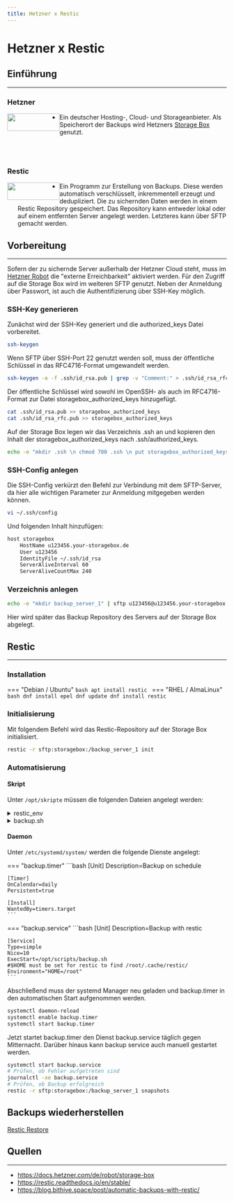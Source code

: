 ```yaml
---
title: Hetzner x Restic
---
```


# Hetzner x Restic 
## Einführung
-------------

### Hetzner

<img src="../img/hetzner.png" width="120" height="40" style="float:left;">

- Ein deutscher Hosting-, Cloud- und Storageanbieter. Als Speicherort der Backups wird Hetzners [Storage Box](https://www.hetzner.com/storage/storage-box) genutzt.  

</br >
</br >

### Restic

<img src="../img/restic.png" width="120" height="40" style="float:left;">

- Ein Programm zur Erstellung von Backups. Diese werden automatisch verschlüsselt, inkremmentell erzeugt und dedupliziert. Die zu sichernden Daten werden in einem Restic Repository gespeichert. Das Repository kann entweder lokal oder auf einem entfernten Server angelegt werden. Letzteres kann über SFTP gemacht werden.

## Vorbereitung
----------------
Sofern der zu sichernde Server außerhalb der Hetzner Cloud steht, muss im [Hetzner Robot](https://robot.your-server.de/storage) die "externe Erreichbarkeit" aktiviert werden. Für den Zugriff auf die Storage Box wird im weiteren SFTP genutzt. Neben der Anmeldung über Passwort, ist auch die Authentifizierung über SSH-Key möglich.

### SSH-Key generieren

Zunächst wird der SSH-Key generiert und die authorized_keys Datei vorbereitet.
```bash
ssh-keygen
```

Wenn SFTP über SSH-Port 22 genutzt werden soll, muss der öffentliche Schlüssel in das RFC4716-Format umgewandelt werden.
```bash
ssh-keygen -e -f .ssh/id_rsa.pub | grep -v "Comment:" > .ssh/id_rsa_rfc.pub
```

Der öffentliche Schlüssel wird sowohl im OpenSSH- als auch im RFC4716-Format zur Datei storagebox_authorized_keys hinzugefügt. 
```bash
cat .ssh/id_rsa.pub >> storagebox_authorized_keys
cat .ssh/id_rsa_rfc.pub >> storagebox_authorized_keys
``` 

Auf der Storage Box legen wir das Verzeichnis .ssh an und kopieren den Inhalt der storagebox_authorized_keys nach .ssh/authorized_keys. 
```bash
echo -e "mkdir .ssh \n chmod 700 .ssh \n put storagebox_authorized_keys .ssh/authorized_keys \n chmod 600 .ssh/authorized_keys" | sftp u123456@u123456.your-storagebox.de
```

### SSH-Config anlegen
Die SSH-Config verkürzt den Befehl zur Verbindung mit dem SFTP-Server, da hier alle wichtigen Parameter zur Anmeldung mitgegeben werden können.
```bash
vi ~/.ssh/config
```

Und folgenden Inhalt hinzufügen:
```bash
host storagebox 
    HostName u123456.your-storagebox.de
    User u123456
    IdentityFile ~/.ssh/id_rsa
    ServerAliveInterval 60
    ServerAliveCountMax 240
```

### Verzeichnis anlegen
```bash
echo -e "mkdir backup_server_1" | sftp u123456@u123456.your-storagebox.de
```
Hier wird später das Backup Repository des Servers auf der Storage Box abgelegt.

## Restic
---------
### Installation
=== "Debian / Ubuntu"
    ```bash
    apt install restic
    ```
=== "RHEL / AlmaLinux"
    ```bash
    dnf install epel
    dnf update
    dnf install restic
    ```

### Initialisierung
Mit folgendem Befehl wird das Restic-Repository auf der Storage Box initialisiert.
```bash
restic -r sftp:storagebox:/backup_server_1 init
```

### Automatisierung
#### Skript
Unter `/opt/skripte` müssen die folgenden Dateien angelegt werden:

<details>
<summary>restic_env</summary>

```bash
export RESTIC_REPOSITORY=sftp:storagebox:/backup_server_1
export RESTIC_PASSWORD=PASSWORD
```
</details>

<details>
<summary>backup.sh</summary>

```bash
#!/usr/bin/env bash
# This script is intended to be run by a systemd timer
#### Kurze Anleitung ####
# systemd timer backup.timer startet den daemon backup.service
# /etc/systemd/system/backup.timer
# /etc/systemd/system/backup.service
# systemctl enable backup.timer --now
# systemctl list-timers | grep backup
# journalctl -u backup.service
#### Ende #### 

# Exit on failure or pipefail
set -euo pipefail

#Set this to any location you like
BACKUP_PATHS="/var/lib/docker/volumes /opt/docker"

BACKUP_TAG=systemd.timer

# How many backups to keep.
RETENTION_DAYS=7
RETENTION_WEEKS=4
RETENTION_MONTHS=12
RETENTION_YEARS=1

source /opt/scripts/restic_env

# Remove locks in case other stale processes kept them in
restic unlock &
wait $!

#Do the backup

restic --verbose \
       --tag $BACKUP_TAG \
       backup $BACKUP_PATHS &
wait $!

# Remove old Backups

restic forget \
       --verbose \
       --tag $BACKUP_TAG \
       --prune \
       --keep-daily $RETENTION_DAYS \
       --keep-weekly $RETENTION_WEEKS \
       --keep-monthly $RETENTION_MONTHS \
       --keep-yearly $RETENTION_YEARS &
wait $!

# Check if everything is fine
restic check &
wait $!

echo "Backup done!"
```
</details>

#### Daemon
Unter `/etc/systemd/system/` werden die folgende Dienste angelegt:

=== "backup.timer"
    ```bash
    [Unit]
    Description=Backup on schedule
    
    [Timer]
    OnCalendar=daily
    Persistent=true
    
    [Install]
    WantedBy=timers.target
    ```
=== "backup.service"
    ```bash
    [Unit]
    Description=Backup with restic
    
    [Service]
    Type=simple
    Nice=10
    ExecStart=/opt/scripts/backup.sh
    #$HOME must be set for restic to find /root/.cache/restic/
    Environment="HOME=/root"
    ```

Abschließend muss der systemd Manager neu geladen und backup.timer in den automatischen Start aufgenommen werden.
```bash
systemctl daemon-reload
systemctl enable backup.timer
systemctl start backup.timer
```

Jetzt startet backup.timer den Dienst backup.service täglich gegen Mitternacht. Darüber hinaus kann backup service auch manuell gestartet werden.
```bash
systemctl start backup.service
# Prüfen, ob Fehler aufgetreten sind
journalctl -xe backup.service
# Prüfen, ob Backup erfolgreich
restic -r sftp:storagebox:/backup_server_1 snapshots
```

## Backups wiederherstellen

[Restic Restore](https://restic.readthedocs.io/en/latest/050_restore.html)

## Quellen
----------
- https://docs.hetzner.com/de/robot/storage-box
- https://restic.readthedocs.io/en/stable/
- https://blog.bithive.space/post/automatic-backups-with-restic/
